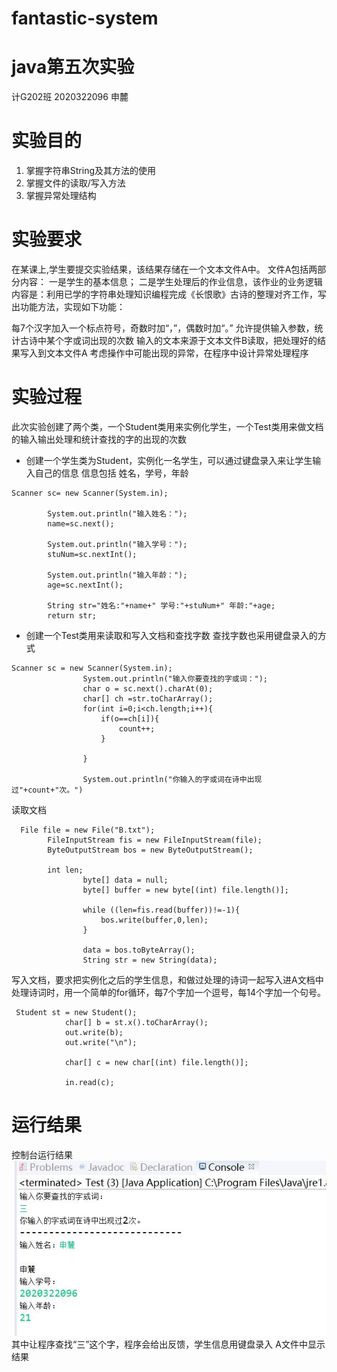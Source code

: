# fantastic-system
# java第五次实验
  计G202班 2020322096 申麓
# 实验目的
1. 掌握字符串String及其方法的使用
2. 掌握文件的读取/写入方法
3. 掌握异常处理结构
# 实验要求
在某课上,学生要提交实验结果，该结果存储在一个文本文件A中。
文件A包括两部分内容：
一是学生的基本信息；
二是学生处理后的作业信息，该作业的业务逻辑内容是：利用已学的字符串处理知识编程完成《长恨歌》古诗的整理对齐工作，写出功能方法，实现如下功能：

每7个汉字加入一个标点符号，奇数时加“，”，偶数时加“。”
允许提供输入参数，统计古诗中某个字或词出现的次数
输入的文本来源于文本文件B读取，把处理好的结果写入到文本文件A
考虑操作中可能出现的异常，在程序中设计异常处理程序
# 实验过程
此次实验创建了两个类，一个Student类用来实例化学生，一个Test类用来做文档的输入输出处理和统计查找的字的出现的次数
- 创建一个学生类为Student，实例化一名学生，可以通过键盘录入来让学生输入自己的信息
信息包括 姓名，学号，年龄
```
Scanner sc= new Scanner(System.in);

        System.out.println("输入姓名：");
        name=sc.next();

        System.out.println("输入学号：");
        stuNum=sc.nextInt();

        System.out.println("输入年龄：");
        age=sc.nextInt();

        String str="姓名:"+name+" 学号:"+stuNum+" 年龄:"+age;
        return str;

```
- 创建一个Test类用来读取和写入文档和查找字数
查找字数也采用键盘录入的方式
```
Scanner sc = new Scanner(System.in);
                System.out.println("输入你要查找的字或词：");
                char o = sc.next().charAt(0);
                char[] ch =str.toCharArray();
                for(int i=0;i<ch.length;i++){
                    if(o==ch[i]){
                        count++;
                    }

                }

                System.out.println("你输入的字或词在诗中出现过"+count+"次。")
```
读取文档
```
  File file = new File("B.txt");
        FileInputStream fis = new FileInputStream(file);
        ByteOutputStream bos = new ByteOutputStream();
        
        int len;
                byte[] data = null;
                byte[] buffer = new byte[(int) file.length()];

                while ((len=fis.read(buffer))!=-1){
                    bos.write(buffer,0,len);
                }

                data = bos.toByteArray();
                String str = new String(data);
```
写入文档，要求把实例化之后的学生信息，和做过处理的诗词一起写入进A文档中
处理诗词时，用一个简单的for循环，每7个字加一个逗号，每14个字加一个句号。
```
 Student st = new Student();
            char[] b = st.x().toCharArray();
            out.write(b);                   
            out.write("\n");

            char[] c = new char[(int) file.length()];

            in.read(c);
```
# 运行结果
控制台运行结果
![](https://github.com/shenlu-hub/fantastic-system/blob/main/%E6%8E%A7%E5%88%B6%E5%8F%B0%E7%BB%93%E6%9E%9C.JPG)
其中让程序查找“三”这个字，程序会给出反馈，学生信息用键盘录入
A文件中显示结果
![]()



